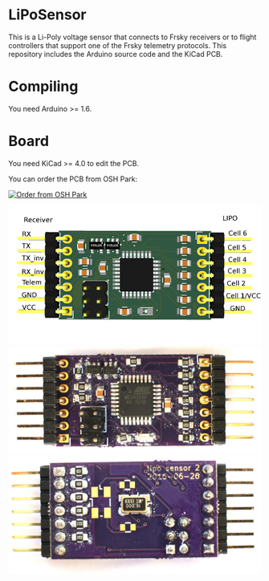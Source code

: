 # LiPoSensor
This is a Li-Poly voltage sensor that connects to Frsky receivers or to flight controllers that
support one of the Frsky telemetry protocols.
This repository includes the Arduino source code and the KiCad PCB.

# Compiling
You need Arduino >= 1.6.

# Board
You need KiCad >= 4.0 to edit the PCB.

You can order the PCB from OSH Park:

<a href="https://oshpark.com/shared_projects/UHJ9S4BJ"><img src="https://oshpark.com/assets/badge-5b7ec47045b78aef6eb9d83b3bac6b1920de805e9a0c227658eac6e19a045b9c.png" alt="Order from OSH Park"></img></a>

![](Doc/pins.png)
![](Doc/pcb-front.jpg)
![](Doc/pcb-back.jpg)
